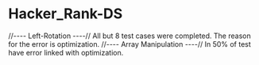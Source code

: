 # Hacker_Rank-DS


//---- Left-Rotation ----//
  All but 8 test cases were completed. The reason for the error is optimization.
//---- Array Manipulation ----// In 50% of test have error linked with optimization.
